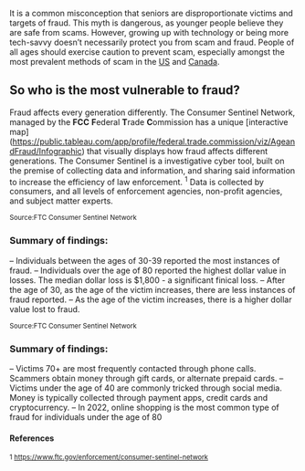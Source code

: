 It is a common misconception that seniors are disproportionate victims and targets of fraud. This myth is dangerous, as younger people believe they are safe from scams. However, growing up with technology or being more tech-savvy doesn’t necessarily protect you from scam and fraud. People of all ages should exercise caution to prevent scam, especially amongst the most prevalent methods of scam in the [US]( https://www.sipstack.com/resources/blog/the-state-of-spam-calling-in-the-US) and [Canada](https://www.sipstack.com/resources/blog/the-state-of-spam-calling-in-canada).   

## So who is the most vulnerable to fraud?  
Fraud affects every generation differently. The Consumer Sentinel Network, managed by the **FCC** **F**ederal **T**rade **C**ommission has a unique [interactive map](<a href="https://public.tableau.com/app/profile/federal.trade.commission/viz/AgeandFraud/Infographic" class="ss-reference" target="_blank">https://public.tableau.com/app/profile/federal.trade.commission/viz/AgeandFraud/Infographic</a>) that visually displays how fraud affects different generations. The Consumer Sentinel is a investigative cyber tool, built on the premise of collecting  data and information, and sharing said information to increase the efficiency of law enforcement. <sup>1</sup> Data is collected by consumers, and all levels of enforcement agencies, non-profit agencies, and subject matter experts. 


<sup>Source:FTC Consumer Sentinel Network </sup>

### Summary of findings:
–	Individuals between the ages of 30-39 reported the most instances of fraud. 
–	Individuals over the age of 80 reported the highest dollar value in losses. The median dollar loss is $1,800 - a significant finical loss.
–	After the age of 30, as the age of the victim increases, there are less instances of fraud reported. 
–	As the age of the victim increases, there is a higher dollar value lost to fraud.  

<sup>Source:FTC Consumer Sentinel Network </sup>

### Summary of findings:
–	Victims 70+ are most frequently contacted through phone calls. Scammers obtain money through gift cards, or alternate prepaid cards. 
–	Victims under the age of 40 are commonly tricked through social media. Money is typically collected through payment apps, credit cards and cryptocurrency. 
–	In 2022, online shopping is the most common type of fraud for individuals under the age of 80 

#### References 
<sup>1 <a href="https://www.ftc.gov/enforcement/consumer-sentinel-network" class="ss-reference" target="_blank">https://www.ftc.gov/enforcement/consumer-sentinel-network</a></sup> 
